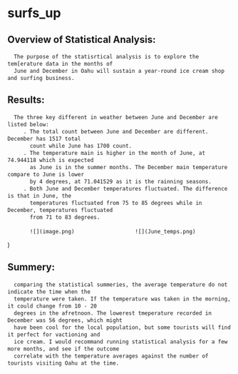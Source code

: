 # surfs_up

## Overview of Statistical Analysis:
      The purpose of the statisrtical analysis is to explore the tem[erature data in the months of
      June and December in Oahu will sustain a year-round ice cream shop and surfing business.
      
      
      
      
      
## Results:
      The three key different in weather between June and December are listed below:
         . The total count between June and December are different. December has 1517 total 
           count while June has 1700 count.
         . The temperature main is higher in the month of June, at 74.944118 which is expected
           as June is in the summer months. The December main temperature compare to June is lower 
           by 4 degrees, at 71.041529 as it is the rainning seasons.
         . Both June and December temperatures fluctuated. The difference is that in June, the 
           temperatures fluctuated from 75 to 85 degrees while in December, temperatures fluctuated 
           from 71 to 83 degrees.
           
           ![](image.png)                   ![](June_temps.png)
)

              
## Summery:
      comparing the statistical summeries, the average temperature do not indicate the time when the 
      temperature were taken. If the temperature was taken in the morning, it could change from 10 - 20 
      degrees in the afretnoon. The lowerest tmeperature recorded in December was 56 degrees, which might 
      have been cool for the local population, but some tourists will find it perfect for vactioning and 
      ice cream. I would recommand running statistical analysis for a few more months, and see if the outcome 
      correlate with the temperature averages against the number of tourists visiting Oahu at the time. 
      
      


